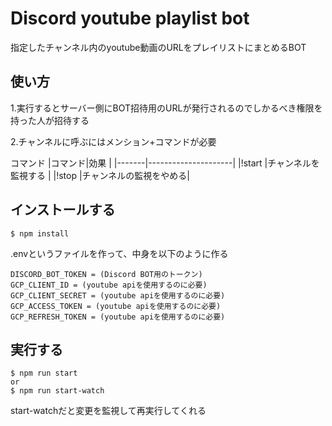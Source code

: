 # Discord youtube playlist bot
指定したチャンネル内のyoutube動画のURLをプレイリストにまとめるBOT

## 使い方

1.実行するとサーバー側にBOT招待用のURLが発行されるのでしかるべき権限を持った人が招待する

2.チャンネルに呼ぶにはメンション+コマンドが必要

コマンド
|コマンド|効果                 |
|-------|---------------------|
|!start |チャンネルを監視する   |
|!stop  |チャンネルの監視をやめる|


## インストールする
```
$ npm install
```
.envというファイルを作って、中身を以下のように作る
```
DISCORD_BOT_TOKEN = (Discord BOT用のトークン)
GCP_CLIENT_ID = (youtube apiを使用するのに必要)
GCP_CLIENT_SECRET = (youtube apiを使用するのに必要)
GCP_ACCESS_TOKEN = (youtube apiを使用するのに必要)
GCP_REFRESH_TOKEN = (youtube apiを使用するのに必要)
```

## 実行する
```
$ npm run start
or
$ npm run start-watch
```

start-watchだと変更を監視して再実行してくれる